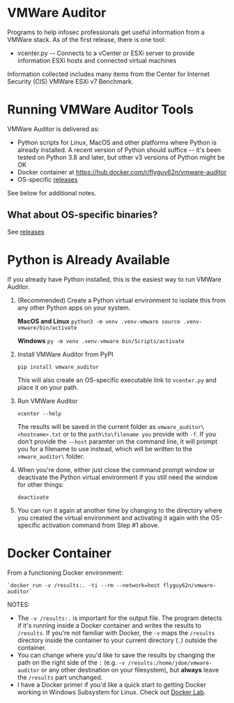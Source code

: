 # VMWare Auditor

Programs to help infosec professionals get useful information from a VMWare stack.  As of the first release, there is one tool:
* vcenter.py -- Connects to a vCenter or ESXi server to provide information ESXi hosts and connected virtual machines

Information collected includes many items from the Center for Internet Security (CIS) VMWare ESXi v7 Benchmark.

# Running VMWare Auditor Tools
VMWare Auditor is delivered as:
* Python scripts for Linux, MacOS and other platforms where Python is already installed.  A recent version of Python should suffice -- it's been tested on Python 3.8 and later, but other v3 versions of Python might be OK
* Docker container at https://hub.docker.com/r/flyguy62n/vmware-auditor
* OS-specific [releases](https://github.com/kirkpatrickprice/vmware-auditor/releases)

See below for additional notes.

## What about OS-specific binaries?
See [releases](https://github.com/kirkpatrickprice/vmware-auditor/releases)

# Python is Already Available
If you already have Python installed, this is the easiest way to run VMWare Auditor.  

1. (Recommended) Create a Python virtual environment to isolate this from any other Python apps on your system.

    **MacOS and Linux**
        ```
        python3 -m venv .venv-vmware
        source .venv-vmware/bin/activate
        ```

    **Windows**
        ```
        py -m venv .venv-vmware
        bin/Scripts/activate
        ```

2. Install VMWare Auditor from PyPI
    ```
    pip install vmware_auditor
    ```

    This will also create an OS-specific executable link to `vcenter.py` and place it on your path.

3. Run VMWare Auditor
    ```
    vcenter --help
    ```

    The results will be saved in the current folder as `vmware_auditor\<hostname>.txt` or to the `path\to\filename you` provide with `-f`.  If you don't provide the `--host` paramter on the command line, it will prompt you for a filename to use instead, which will be written to the `vmware_auditor\` folder.

4. When you're done, either just close the command prompt window or deactivate the Python virtual environment if you still need the window for other things:
    ```
    deactivate
    ```

5. You can run it again at another time by changing to the directory where you created the virtual environment and activating it again with the OS-specific activation command from Step #1 above.

# Docker Container
From a functioning Docker environment:

    `docker run -v /results:. -ti --rm --network=host flyguy62n/vmware-auditor`

NOTES:
* The `-v /results:.` is important for the output file.  The program detects if it's running inside a Docker container and writes the results to `/results`.  If you're not familiar with Docker, the `-v` maps the `/results` directory inside the container to your current directory (`.`) outside the container.  
* You can change where you'd like to save the results by changing the path on the right side of the `:` (e.g. `-v /results:/home/jdoe/vmware-auditor` or any other destination on your filesystem), but **always** leave the `/results` part unchanged.
* I have a Docker primer if you'd like a quick start to getting Docker working in Windows Subsystem for Linux.  Check out [Docker Lab](https://github.com/flyguy62n/docker-lab).

